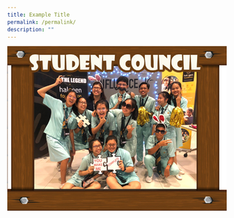 ```yaml
---
title: Example Title
permalink: /permalink/
description: ""
---
```

<div style="position: relative; display: inline-block;"> 
	<img alt="Your Image" src="/images/AlbumStudCounsellor3.jpeg"> <div style="position: absolute; top: 50%; left: 50%; transform: translate(-50%, -50%); background-color: rgba(0, 0, 0, 0.7); color: #fff; padding: 10px; visibility: hidden; opacity: 0; transition: visibility 0s, opacity 0.3s ease;"> 
	<p>This is the text box that appears on hover.</p> 
	</div> 
</div>